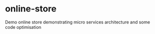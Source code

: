 # online-store
Demo online store demonstrating micro services architecture and some code optimisation
